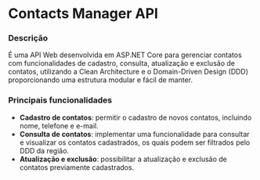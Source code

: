 # Contacts Manager API

### Descrição

É uma API Web desenvolvida em ASP.NET Core para gerenciar contatos com funcionalidades de cadastro, consulta, atualização e exclusão de contatos, utilizando a Clean Architecture e o Domain-Driven Design (DDD) proporcionando uma estrutura modular e fácil de manter.

### Principais funcionalidades
- **Cadastro de contatos**: permitir o cadastro de novos contatos, incluindo nome, telefone e e-mail.
- **Consulta de contatos**: implementar uma funcionalidade para consultar e visualizar os contatos cadastrados, os quais podem ser filtrados pelo DDD da região.
- **Atualização e exclusão**: possibilitar a atualização e exclusão de contatos previamente cadastrados.
